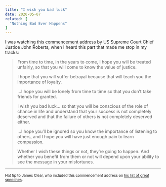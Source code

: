 ```yaml
---
title: "I wish you bad luck"
date: 2020-05-07
related: [
  "Nothing Bad Ever Happens"
]
---
```


I was watching [this commencement address](https://www.youtube.com/watch?v=Gzu9S5FL-Ug) by US Supreme Court Chief Justice John Roberts, when I heard this part that made me stop in my tracks:

> From time to time, in the years to come, I hope you will be treated unfairly, so that you will come to know the value of justice.
>
> I hope that you will suffer betrayal because that will teach you the importance of loyalty.
>
> ...I hope you will be lonely from time to time so that you don’t take friends for granted.
>
> I wish you bad luck... so that you will be conscious of the role of chance in life and understand that your success is not completely deserved and that the failure of others is not completely deserved either.
>
> ...I hope you’ll be ignored so you know the importance of listening to others, and I hope you will have just enough pain to learn compassion.
>
> Whether I wish these things or not, they’re going to happen. And whether you benefit from them or not will depend upon your ability to see the message in your misfortunes.

<hr class="section-divider" />

<small>
  Hat tip to James Clear, who included this commencement address on <a href="https://jamesclear.com/great-speeches">his list of great speeches</a>.
</small>


